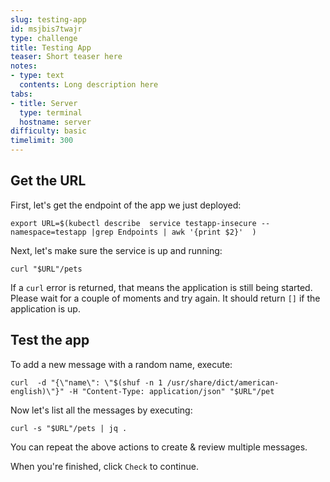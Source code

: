 ```yaml
---
slug: testing-app
id: msjbis7twajr
type: challenge
title: Testing App
teaser: Short teaser here
notes:
- type: text
  contents: Long description here
tabs:
- title: Server
  type: terminal
  hostname: server
difficulty: basic
timelimit: 300
---
```

## Get the URL

First, let's get the endpoint of the app we just deployed:

```
export URL=$(kubectl describe  service testapp-insecure --namespace=testapp |grep Endpoints | awk '{print $2}'  )
```

Next, let's make sure the service is up and running:

```
curl "$URL"/pets
```

If a `curl` error is returned, that means the application is still being started. Please wait for a couple of moments and try again. It should return `[]` if the application is up.

## Test the app

To add a new message with a random name, execute:

```
curl  -d "{\"name\": \"$(shuf -n 1 /usr/share/dict/american-english)\"}" -H "Content-Type: application/json" "$URL"/pet
```

Now let's list all the messages by executing:

```
curl -s "$URL"/pets | jq .
```

You can repeat the above actions to create & review multiple messages.

When you're finished, click `Check` to continue.